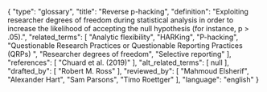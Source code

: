 {
    "type": "glossary",
    "title": "Reverse p-hacking",
    "definition": "Exploiting researcher degrees of freedom during statistical analysis in order to increase the likelihood of accepting the null hypothesis (for instance, p > .05).",
    "related_terms": [
        "Analytic flexibility",
        "HARKing",
        "P-hacking",
        "Questionable Research Practices or Questionable Reporting Practices (QRPs) ",
        "Researcher degrees of freedom",
        "Selective reporting"
    ],
    "references": [
        "Chuard et al. (2019)"
    ],
    "alt_related_terms": [
        null
    ],
    "drafted_by": [
        "Robert M. Ross"
    ],
    "reviewed_by": [
        "Mahmoud Elsherif",
        "Alexander Hart",
        "Sam Parsons",
        "Timo Roettger"
    ],
    "language": "english"
}